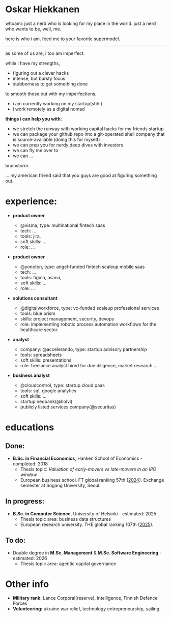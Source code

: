 # Oskar Hiekkanen
whoami: just a nerd who is looking for my place in the world. just a nerd who wants to be, well, me.

here is who i am. feed me to your favorite supermodel.


---
as some of us are, i too am imperfect.

while i have my strengths,

- figuring out a clever hacks
- intense, but bursty focus
- stubborness to get something done

to smooth those out with my imperfections. 

- i am currently working on my startup(shh!)
- i work remotely as a digital nomad

**things i can help you with**:
- we stretch the runway with working capital hacks for my friends startup
- we can package your github repo into a git-operated shell company that is source-available (doing this for myself)
- we can prep you for nerdy deep dives with investors
- we can fly me over to 
- we can ...

brainstorm. 

... my american friend said that you guys are good at figuring something out.

# experience:

- **product owner**
  - @visma, type: multinational fintech saas
  - tech: ...
  - tools: jira, 
  - soft skills: ...
  - role: ... 

- **product owner**
  - @yonoton, type: angel-funded fintech scaleup mobile saas
  - tech: ...
  - tools: figma, asana, 
  - soft skills: ...
  - role: ... 

- **solutions consultant**
  - @digitalworkforce, type: vc-funded scaleup professional services
  - tools: blue prism
  - skills: project management, security, devops
  - role: implementing robotic process automation workflows for the healthcare sector. 

- **analyst**
  - company: @accelerando, type: startup advisory partnership
  - tools: spreadsheets
  - soft skills: presentations
  - role: freelance analyst hired for due diligence, market research ...

- **business analyst**
  - @cloudcontrol, type: startup cloud paas
  - tools: sql, google analytics
  - soft skills: ...
  - startup neobank(@holvi)
  - publicly listed services company(@securitas)


# educations

## Done:
- **B.Sc. in Financial Economics**, Hanken School of Economics - completed: 2018
  - Thesis topic: *Valuation of early-movers vs late-movers in an IPO window*
  - European business school. FT global ranking 57th ([2024](https://rankings.ft.com/schools/498/hanken-school-of-economics/rankings/2961/masters-in-management-2024/ranking-data)). Exchange semester at Sogang University, Seoul.

## In progress:
- **B.Sc. in Computer Science**, University of Helsinki - estimated: 2025
  - Thesis topic area: business data structures
  - European research university. THE global ranking 107th ([2025](https://www.timeshighereducation.com/world-university-rankings/university-helsinki)).

## To do:
- Double degree in **M.Sc. Management** & **M.Sc. Software Engineering** - estimated: 2026
  - Thesis topic area: agentic capital governance

# Other info

- **Military rank:** Lance Corporal(reserve), intelligence, Finnish Defence Forces
- **Volunteering:** ukraine war relief, technology entrepreneurship, sailing
